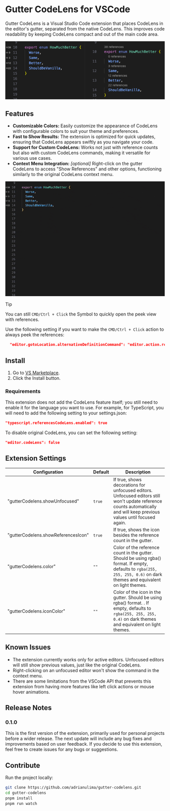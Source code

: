 # Gutter CodeLens for VSCode

Gutter CodeLens is a Visual Studio Code extension that places CodeLens in the editor's gutter, separated from the native CodeLens. This improves code readability by keeping CodeLens compact and out of the main code area.

![gutter-codelens-preview](https://github.com/adrianulima/gutter-codelens/blob/main/assets/gutter-codelens-preview.png?raw=true)

## Features

- **Customizable Colors:** Easily customize the appearance of CodeLens with configurable colors to suit your theme and preferences.
- **Fast to Show Results:** The extension is optimized for quick updates, ensuring that CodeLens appears swiftly as you navigate your code.
- **Support for Custom CodeLens:** Works not just with reference counts but also with custom CodeLens commands, making it versatile for various use cases.
- **Context Menu Integration:** _[optional]_ Right-click on the gutter CodeLens to access "Show References" and other options, functioning similarly to the original CodeLens context menu.

![gutter-codelens-preview-gif](https://github.com/adrianulima/gutter-codelens/blob/main/assets/gutter-codelens-preview.gif?raw=true)

> [!TIP]
> You can still `CMD/Ctrl + Click` the Symbol to quickly open the peek view with references.
>
> Use the following setting if you want to make the `CMD/Ctrl + Click` action to always peek the references:

```json
  "editor.gotoLocation.alternativeDefinitionCommand": "editor.action.referenceSearch.trigger"
```

## Install

1. Go to [VS Marketplace](https://marketplace.visualstudio.com/items?itemName=AdrianoLima.gutter-codelens).
2. Click the Install button.

### Requirements

This extension does not add the CodeLens feature itself; you still need to enable it for the language you want to use. For example, for TypeScript, you will need to add the following setting to your settings.json:

```json
"typescript.referencesCodeLens.enabled": true
```

To disable original CodeLens, you can set the following setting:

```json
"editor.codeLens": false
```

## Extension Settings

| Configuration                       | Default | Description                                                                                                                                                                |
| ----------------------------------- | ------- | -------------------------------------------------------------------------------------------------------------------------------------------------------------------------- |
| "gutterCodelens.showUnfocused"      | `true`  | If true, shows decorations for unfocused editors. Unfocused editors still won't update reference counts automatically and will keep previous values until focused again.   |
| "gutterCodelens.showReferencesIcon" | `true`  | If true, shows the icon besides the reference count in the gutter.                                                                                                         |
| "gutterCodelens.color"              | `""`    | Color of the reference count in the gutter. Should be using rgba() format. If empty, defaults to `rgba(255, 255, 255, 0.6)` on dark themes and equivalent on light themes. |
| "gutterCodelens.iconColor"          | `""`    | Color of the icon in the gutter. Should be using rgba() format. . If empty, defaults to `rgba(255, 255, 255, 0.4)` on dark themes and equivalent on light themes.          |

## Known Issues

- The extension currently works only for active editors. Unfocused editors will still show previous values, just like the original CodeLens.
- Right-clicking on an unfocused editor won't show the command in the context menu.
- There are some limitations from the VSCode API that prevents this extension from having more features like left click actions or mouse hover animations.

## Release Notes

### 0.1.0

This is the first version of the extension, primarily used for personal projects before a wider release. The next update will include any bug fixes and improvements based on user feedback. If you decide to use this extension, feel free to create issues for any bugs or suggestions.

## Contribute

Run the project locally:

```bash
git clone https://github.com/adrianulima/gutter-codelens.git
cd gutter-codelens
pnpm install
pnpm run watch
```

